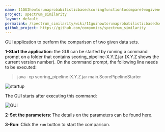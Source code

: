```yaml
---
name: 11GUIhowtorunaprobabilisticbasedscoringfunctiontocomparetwogivenspectradatasets
project: spectrum_similarity
layout: default
permalink: /spectrum_similarity/wiki/11guihowtorunaprobabilisticbasedscoringfunctiontocomparetwogivenspectradatasets.html
github_project: https://github.com/compomics/spectrum_similarity
---
```


GUI application to perform the comparison of two given data sets.

**1-Start the application**: the GUI can be started by running a command prompt on a folder that contains scoring_pipeline-X.Y.Z.jar (X.Y.Z shows the current version number). On the command prompt, the following line needs to be executed:

> java -cp scoring_pipeline-X.Y.Z.jar main.ScorePipelineStarter
 
![startup](https://dl.dropboxusercontent.com/u/10018463/github_wiki_pages/comparison/step1_startup.PNG)

The GUI starts after executing this command:

![GUI](https://dl.dropboxusercontent.com/u/10018463/github_wiki_pages/comparison/step2_pairwiseGUI.PNG)

**2-Set the parameters**: The details on the parameters can be found [here](/spectrum_similarity/wiki/setting-parameters-of-the-gui-application.html).

**3-Run**: Click the `run` button to start the comparison.

